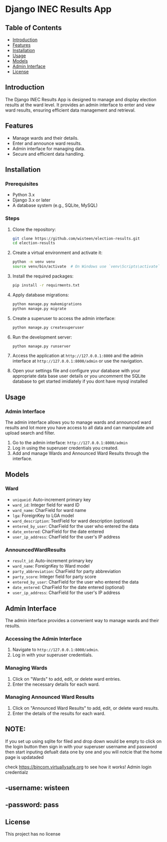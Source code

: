 # Django INEC Results App

## Table of Contents
- [Introduction](#introduction)
- [Features](#features)
- [Installation](#installation)
- [Usage](#usage)
- [Models](#models)
- [Admin Interface](#admin-interface)
- [License](#license)

## Introduction
The Django INEC Results App is designed to manage and display election results at the ward level. It provides an admin interface to enter and view ward results, ensuring efficient data management and retrieval.

## Features
- Manage wards and their details.
- Enter and announce ward results.
- Admin interface for managing data.
- Secure and efficient data handling.

## Installation

### Prerequisites
- Python 3.x
- Django 3.x or later
- A database system (e.g., SQLite, MySQL)

### Steps
1. Clone the repository:
    ```sh
    git clone https://github.com/wisteen/election-results.git
    cd election-results
    ```

2. Create a virtual environment and activate it:
    ```sh
    python -m venv venv
    source venv/bin/activate  # On Windows use `venv\Scripts\activate`
    ```

3. Install the required packages:
    ```sh
    pip install -r requirments.txt
    ```

4. Apply database migrations:
    ```sh
    python manage.py makemigrations
    python manage.py migrate
    ```

5. Create a superuser to access the admin interface:
    ```sh
    python manage.py createsuperuser
    ```

6. Run the development server:
    ```sh
    python manage.py runserver
    ```

7. Access the application at `http://127.0.0.1:8000` and the admin interface at `http://127.0.0.1:8000/admin` or use the navigation.

8. Open your settings file and configure your database with your appropriate data base user details or you uncomment the SQLite database to get started imidiately if you dont have mysql installed 

## Usage

### Admin Interface
The admin interface allows you to manage wards and announced ward results and lot more you have access to all data and can manipulate and upload search and filter.

1. Go to the admin interface: `http://127.0.0.1:8000/admin`
2. Log in using the superuser credentials you created.
3. Add and manage Wards and Announced Ward Results through the interface.

## Models

### Ward
- `uniqueid`: Auto-increment primary key
- `ward_id`: Integer field for ward ID
- `ward_name`: CharField for ward name
- `lga`: ForeignKey to LGA model
- `ward_description`: TextField for ward description (optional)
- `entered_by_user`: CharField for the user who entered the data
- `date_entered`: CharField for the date entered
- `user_ip_address`: CharField for the user's IP address

### AnnouncedWardResults
- `result_id`: Auto-increment primary key
- `ward_name`: ForeignKey to Ward model
- `party_abbreviation`: CharField for party abbreviation
- `party_score`: Integer field for party score
- `entered_by_user`: CharField for the user who entered the data
- `date_entered`: CharField for the date entered (optional)
- `user_ip_address`: CharField for the user's IP address

## Admin Interface
The admin interface provides a convenient way to manage wards and their results.

### Accessing the Admin Interface
1. Navigate to `http://127.0.0.1:8000/admin`.
2. Log in with your superuser credentials.

### Managing Wards
1. Click on "Wards" to add, edit, or delete ward entries.
2. Enter the necessary details for each ward.

### Managing Announced Ward Results
1. Click on "Announced Ward Results" to add, edit, or delete ward results.
2. Enter the details of the results for each ward.

## NOTE: 
If you set up using sqlite for filed and drop down would be empty to click on the login button then sign in with  your superuser username and password then start inputing defualt data one by one and you will notcie that the home page is updataded 

check https://bincom.virtuallysafe.org to see how it works!
Admin login credentialz
## -username: wisteen
## -password: pass

## License
This project has no license 

